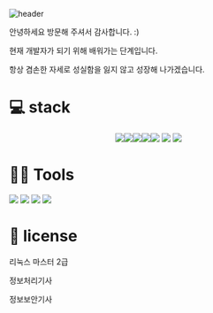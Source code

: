 
![header](https://capsule-render.vercel.app/api?type=waving&animation=fadeIn&color=gradient&customColorList=27&height=200&section=header&text=Taeyoung%20Kim&fontColor=ffffff&fontSize=40&fontAlign=63&fontAlignY=35&desc=Hello,World🐱%20I'm&ddescSize=20&descAlign=37&descAlignY=35)

안녕하세요 
방문해 주셔서 감사합니다. :)

현재 개발자가 되기 위해 배워가는 단계입니다.

항상 겸손한 자세로 성실함을 잃지 않고 성장해 나가겠습니다.


# 💻 stack
<div align="center">
<img src="https://img.shields.io/badge/Javascript-F7DF1E?style=flat-square&logo=JavaScript&logoColor=black"><img src="https://img.shields.io/badge/Java-007396?style=flat-square&logo=Java&logoColor=white"><img src="https://img.shields.io/badge/Spring-6DB33F?style=flat-square&logo=SpringBoot&logoColor=black"><img src="https://img.shields.io/badge/MySQL-4479A1?style=flat-square&logo=MySQL&logoColor=white"><img src="https://img.shields.io/badge/Linux-FCC624?style=flat-square&logo=Linux&logoColor=black"> <img src="https://img.shields.io/badge/postgresql-4169E1?style=flat-square&logo=Ubuntu&logoColor=black"> 
<img src="https://img.shields.io/badge/HTML5-E34F26?style=flat&logo=HTML5&logoColor=white">
	</div>

# 💪🏼 Tools 
 <img src="https://img.shields.io/badge/Visual Studio Code-007ACC?style=flat-square&logo=Visual Studio Code&logoColor=white"/>  <img src="https://img.shields.io/badge/GitHub-181717?style=flat-square&logo=GitHub&logoColor=white"/>   <img src="https://img.shields.io/badge/Eclipse IDE-2C2255?style=flat-square&logo=Eclipse IDE&logoColor=white"/>  <img src="https://img.shields.io/badge/IntelliJ IDEA-000000?style=flat-square&logo=IntelliJ IDEA&logoColor=white"/> 


# 🥇 license
리눅스 마스터 2급<br>

정보처리기사<br>

정보보안기사



